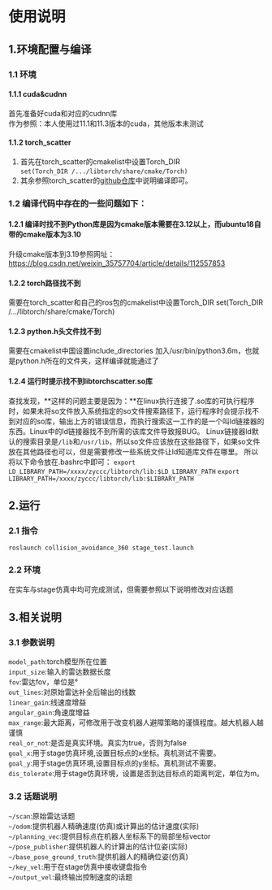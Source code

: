 # 使用说明
## 1.环境配置与编译
### 1.1 环境
#### 1.1.1 cuda&cudnn
首先准备好cuda和对应的cudnn库     
作为参照：本人使用过11.1和11.3版本的cuda，其他版本未测试
#### 1.1.2 torch_scatter
1. 首先在torch_scatter的cmakelist中设置Torch_DIR  
`set(Torch_DIR /.../libtorch/share/cmake/Torch)`
2. 其余参照torch_scatter的[github仓库](https://github.com/rusty1s/pytorch_scatter "github仓库")中说明编译即可。


### 1.2 编译代码中存在的一些问题如下：
#### 1.2.1 编译时找不到Python库是因为cmake版本需要在3.12以上，而ubuntu18自带的cmake版本为3.10
升级cmake版本到3.19参照网址：
https://blog.csdn.net/weixin_35757704/article/details/112557853
#### 1.2.2 torch路径找不到
需要在torch_scatter和自己的ros包的cmakelist中设置Torch_DIR
set(Torch_DIR /.../libtorch/share/cmake/Torch)
#### 1.2.3 python.h头文件找不到
需要在cmakelist中国设置include_directories
加入/usr/bin/python3.6m，也就是python.h所在的文件夹，这样编译就能通过了
#### 1.2.4 运行时提示找不到libtorchscatter.so库
查找发现，**这样的问题主要是因为：**在linux执行连接了.so库的可执行程序时，如果未将so文件放入系统指定的so文件搜索路径下，运行程序时会提示找不到对应的so库，输出上方的错误信息，而执行搜索这一工作的是一个叫ld链接器的东西。Linux中的ld链接器找不到所需的该库文件导致报BUG。
Linux链接器ld默认的搜索目录是`/lib`和`/usr/lib`，所以so文件应该放在这些路径下，如果so文件放在其他路径也可以，但是需要修改一些系统文件让ld知道库文件在哪里。
所以将以下命令放在.bashrc中即可：
`export LD_LIBRARY_PATH=/xxxx/zyccc/libtorch/lib:$LD_LIBRARY_PATH`
`export LIBRARY_PATH=/xxxx/zyccc/libtorch/lib:$LIBRARY_PATH`

## 2.运行
### 2.1 指令
`roslaunch collision_avoidance_360 stage_test.launch`
### 2.2 环境
在实车与stage仿真中均可完成测试，但需要参照以下说明修改对应话题

## 3.相关说明
### 3.1 参数说明
`model_path`:torch模型所在位置        
`input_size`:输入的雷达数据长度      
`fov`:雷达fov，单位是°        
`out_lines`:对原始雷达补全后输出的线数       
`linear_gain`:线速度增益     
`angular_gain`:角速度增益        
`max_range`:最大距离，可修改用于改变机器人避障策略的谨慎程度。越大机器人越谨慎       
`real_or_not`:是否是真实环境。真实为true，否则为false      
`goal_x`:用于stage仿真环境,设置目标点的x坐标。真机测试不需要。     
`goal_y`:用于stage仿真环境,设置目标点的y坐标。真机测试不需要。     
`dis_tolerate`:用于stage仿真环境，设置是否到达目标点的距离判定，单位为m。     

### 3.2 话题说明
`~/scan`:原始雷达话题   
`~/odom`:提供机器人精确速度(仿真)或计算出的估计速度(实际)   
`~/planning_vec`:提供目标点在机器人坐标系下的局部坐标vector   
`~/pose_publisher`:提供机器人的计算出的估计位姿(实际)     
`~/base_pose_ground_truth`:提供机器人的精确位姿(仿真)     
`~/key_vel`:用于在stage仿真中接收键盘指令   
`~/output_vel`:最终输出控制速度的话题